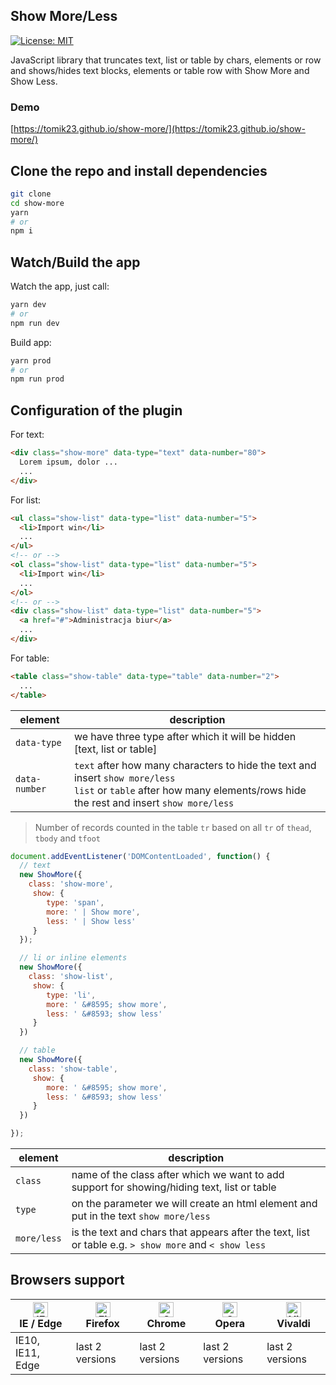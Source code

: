 ## Show More/Less

[![License: MIT](https://img.shields.io/badge/License-MIT-blue.svg)](https://opensource.org/licenses/MIT)

JavaScript library that truncates text, list or table by chars, elements or row and shows/hides text blocks, elements or table row with Show More and Show Less.

### Demo

[https://tomik23.github.io/show-more/](https://tomik23.github.io/show-more/)

## Clone the repo and install dependencies
```bash
git clone
cd show-more
yarn
# or
npm i
```
## Watch/Build the app
Watch the app, just call:

```bash
yarn dev
# or
npm run dev
```

Build app:

```bash
yarn prod
# or
npm run prod
```

## Configuration of the plugin

For text:
```html
<div class="show-more" data-type="text" data-number="80">
  Lorem ipsum, dolor ...
  ...
</div>
```

For list:
```html
<ul class="show-list" data-type="list" data-number="5">
  <li>Import win</li>
  ...
</ul>
<!-- or -->
<ol class="show-list" data-type="list" data-number="5">
  <li>Import win</li>
  ...
</ol>
<!-- or -->
<div class="show-list" data-type="list" data-number="5">
  <a href="#">Administracja biur</a>
  ...
</div>
```

For table:
```html
<table class="show-table" data-type="table" data-number="2">
  ...
</table>
```
| element | description |
|--------------- |-------------|
| `data-type` | we have three type after which it will be hidden [text, list or table] |
| `data-number` | `text` after how many characters to hide the text and insert `show more/less`<br />`list` or `table` after how many elements/rows hide the rest and insert `show more/less` |

> Number of records counted in the table `tr` based on all `tr` of `thead`, `tbody` and `tfoot`

```javascript
document.addEventListener('DOMContentLoaded', function() {
  // text
  new ShowMore({
    class: 'show-more',
     show: {
        type: 'span',
        more: ' | Show more',
        less: ' | Show less'
     }
  });

  // li or inline elements
  new ShowMore({
    class: 'show-list',
     show: {
        type: 'li',
        more: ' &#8595; show more',
        less: ' &#8593; show less'
     }
  })

  // table
  new ShowMore({
    class: 'show-table',
     show: {
        more: ' &#8595; show more',
        less: ' &#8593; show less'
     }
  })

});
```

| element | description |
|----------|-------------|
| `class` | name of the class after which we want to add support for showing/hiding text, list or table |
| `type` | on the parameter we will create an html element and put in the text `show more/less` |
| `more/less` | is the text and chars that appears after the text, list or table e.g. `> show more` and  `< show less` |


## Browsers support

| [<img src="https://raw.githubusercontent.com/alrra/browser-logos/master/src/edge/edge_48x48.png" alt="IE / Edge" width="24px" height="24px" />](http://godban.github.io/browsers-support-badges/)<br/>IE / Edge | [<img src="https://raw.githubusercontent.com/alrra/browser-logos/master/src/firefox/firefox_48x48.png" alt="Firefox" width="24px" height="24px" />](http://godban.github.io/browsers-support-badges/)<br/>Firefox | [<img src="https://raw.githubusercontent.com/alrra/browser-logos/master/src/chrome/chrome_48x48.png" alt="Chrome" width="24px" height="24px" />](http://godban.github.io/browsers-support-badges/)<br/>Chrome | [<img src="https://raw.githubusercontent.com/alrra/browser-logos/master/src/opera/opera_48x48.png" alt="Opera" width="24px" height="24px" />](http://godban.github.io/browsers-support-badges/)<br/>Opera | [<img src="https://raw.githubusercontent.com/alrra/browser-logos/master/src/vivaldi/vivaldi_48x48.png" alt="Vivaldi" width="24px" height="24px" />](http://godban.github.io/browsers-support-badges/)<br/>Vivaldi |
| --------- | --------- | --------- | --------- | --------- |
| IE10, IE11, Edge| last 2 versions| last 2 versions| last 2 versions| last 2 versions